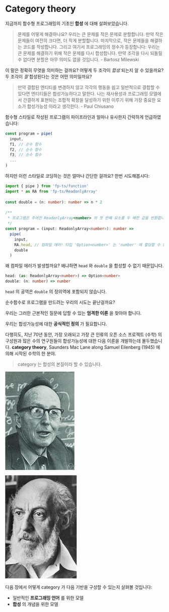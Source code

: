 # Category theory

지금까지 함수형 프로그래밍의 기초인 **합성** 에 대해 살펴보았습니다.

> 문제를 어떻게 해결하나요? 우리는 큰 문제를 작은 문제로 분할합니다. 만약 작은 문제들이 여전히 크다면, 더 작게 분할합니다. 마지막으로, 작은 문제들을 해결하는 코드를 작성합니다. 그리고 여기서 프로그래밍의 정수가 등장합니다: 우리는 큰 문제를 해결하기 위해 작은 문제를 다시 합성합니다. 만약 조각을 다시 되돌릴 수 없다면 분할은 아무 의미도 없을 것입니다. - Bartosz Milewski

이 말은 정확히 무엇을 의미하는 걸까요? 어떻게 두 조각이 _합성_ 되는지 알 수 있을까요? 두 조각이 _잘_ 합성된다는 것은 어떤 의미일까요?

> 만약 결합된 엔티티를 변경하지 않고 각각의 행동을 쉽고 일반적으로 결합할 수 있다면 엔티티들은 합성가능하다고 말한다. 나는 재사용성과 프로그래밍 모델에서 간결하게 표현되는 조합적 확장을 달성하기 위한 이루기 위해 가장 중요한 요소가 합성가능성 이라고 생각한다. - Paul Chiusano

함수형 스타일로 작성된 프로그램이 파이프라인과 얼마나 유사한지 간략하게 언급하였습니다:

```typescript
const program = pipe(
  input,
  f1, // 순수 함수
  f2, // 순수 함수
  f3, // 순수 함수
  ...
)
```

하지만 이런 스타일로 코딩하는 것은 얼마나 간단한 걸까요? 한번 시도해봅시다:

```typescript
import { pipe } from 'fp-ts/function'
import * as RA from 'fp-ts/ReadonlyArray'

const double = (n: number): number => n * 2

/**
 * 프로그램은 주어진 ReadonlyArray<number> 의 첫 번째 요소를 두 배한 값을 반환합니다
 */
const program = (input: ReadonlyArray<number>): number =>
  pipe(
    input,
    RA.head, // 컴파일 에러! 타입 'Option<number>' 는 'number' 에 할당할 수 없습니다
    double
  )
```

왜 컴파일 에러가 발생할까요? 왜냐하면 `head` 와 `double` 을 합성할 수 없기 때문입니다.

```typescript
head: (as: ReadonlyArray<number>) => Option<number>
double: (n: number) => number
```

`head` 의 공역은 `double` 의 정의역에 포함되지 않습니다.

순수함수로 프로그램을 만드려는 우리의 시도는 끝난걸까요?

우리는 그러한 근본적인 질문에 답할 수 있는 **엄격한 이론** 을 찾아야 합니다.

우리는 합성가능성에 대한 **공식적인 정의** 가 필요합니다.

다행히도, 지난 70년 동안, 가장 오래되고 가장 큰 인류의 오픈 소스 프로젝트 (수학) 의 구성원과 많은 수의 연구원들이 합성가능성에 대한 다음 이론을 개발하는데 몰두했습니다.
**category theory**, Saunders Mac Lane along Samuel Eilenberg (1945) 에 의해 시작된 수학의 한 분야.

> category 는 합성의 본질이라 할 수 있습니다.

![Saunders Mac Lane](../images/maclane.jpg)

![Samuel Eilenberg](../images/eilenberg.jpg)

다음 장에서 어떻게 category 가 다음 기반을 구성할 수 있는지 살펴볼 것입니다:

- 일반적인 **프로그래밍 언어** 를 위한 모델
- **합성** 의 개념을 위한 모델
